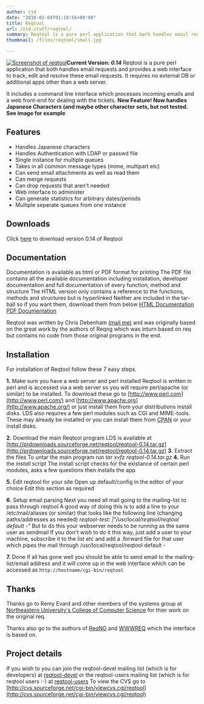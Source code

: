 ```yaml
---
author: cjd
date: "2010-02-04T01:18:56+00:00"
title: Reqtool
url: /old-stuff/reqtool/
summary: Reqtool is a pure perl application that both handles email requests and provides a web interface to track, edit and resolve these email requests. It requires no external DB or additional apps other than a web server.
thumbnail: /files/reqtool/small.jpg

---
```

[![Screenshot of reqtool](/files/reqtool/small.jpg)](/files/reqtool/large.jpg)**Current Version: _0.14_**
Reqtool is a pure perl application that both handles email requests and provides a web interface to track, edit and resolve these email requests. It requires no external DB or additional apps other than a web server.

It includes a command line interface which processes incoming emails and a web front-end for dealing with the tickets.
**New Feature! Now handles Japanese Characters (and maybe other character sets, but not tested. See image for example**

## Features

- Handles Japanese characters
- Handles Authentication with LDAP or passwd file
- Single instance for multiple queues
- Takes in all common message types (mime, multipart etc)
- Can send email attachments as well as read them
- Can merge requests
- Can drop requests that aren't needed
- Web interface to administer
- Can generate statistics for arbitrary dates/periods
- Multiple seperate queues from one instance

## Downloads

Click [here](http://prdownloads.sourceforge.net/reqtool/reqtool-0.14.tar.gz) to download version 0.14 of Reqtool

## Documentation

Documentation is available as html or PDF format for printing
The PDF file contains all the available documentation including installation, developer documentation and full documentation of every function, method and structure
The HTML version only contains a reference to the functions, methods and structures but is hyperlinked
Neither are included in the tar-ball so if you want them, download them from below
[HTML Documentation](/files/reqtool/docs/index.html) [PDF Documentation](/files/reqtool/docs/reqtool.pdf)

Reqtool was written by Chris Debenham [(mail me)](mailto:chris@adebenham.com) and was originally based on the great work by the authors of Reqng which was inturn based on req but contains no code from those original programs in the end.

## Installation

For installation of Reqtool follow these 7 easy steps.

**1.** Make sure you have a web server and perl installed
Reqtool is written in perl and is accessed via a web server so you will require perl/apache (or similar) to be installed.
To download these go to [http://www.perl.com](http://www.perl.com/) and [http://www.apache.org](http://www.apache.org/) or just install them from your distributions install disks.
LDS also requires a few perl modules such as CGI and MIME-tools. These may already be installed or you can install them from [CPAN](http://www.cpan.org/) or your install disks.

**2.** Download the main Reqtool program
LDS is available at [http://prdownloads.sourceforge.net/reqtool/reqtool-0.14.tar.gz](http://prdownloads.sourceforge.net/reqtool/reqtool-0.14.tar.gz) **3.** Extract the files
To untar the main program run _tar xvfz reqtool-0.14.tar.gz_ **4.** Run the _install_ script
The install script checks for the existance of certain perl modules, asks a few questions then installs the app

**5.** Edit reqtool for your site
Open up default/config in the editor of your choice
Edit this section as required

**6.** Setup email parsing
Next you need all mail going to the mailing-list to pass through reqtool
A good way of doing this is to add a line to your /etc/mail/aliases (or similar) that looks like the following line (changing paths/addresses as needed)
_reqtool-test: \|"/usr/local/reqtool/reqtool default -"_
But to do this your webserver needs to be running as the same user as sendmail
If you don't wish to do it this way, just add a user to your machine, subscribe it to the list etc and add a .forward file for that user which pipes the mail through /usr/local/reqtool/reqtool default -

**7.** Done
If all has gone well you should be able to send email to the mailing-list/email address and it will come up in the web interface which can be accessed as ``` http://hostname/cgi-bin/reqtool ```

## Thanks

Thanks go to Remy Evard and other members of the systems group at [Northeastern University's College of Computer Science](http://www.ccs.neu.edu) for thier work on the original req.

Thanks also go to the authors of [ReqNG](http://reqng.sycore.net/reqng) and [WWWREQ](http://www.cs.ucr.edu/~cvarner/wwwreq/) which the interface is based on.

## Project details

If you wish to you can join the reqtool-devel mailing list (which is for developers) at [reqtool-devel](http://lists.sourceforge.net/lists/listinfo/reqtool-devel) or the reqtool-users mailing list (which is for reqtool users :-) at [reqtool-users](http://lists.sourceforge.net/lists/listinfo/reqtool-users)
To view the CVS go to [http://cvs.sourceforge.net/cgi-bin/viewcvs.cgi/reqtool](http://cvs.sourceforge.net/cgi-bin/viewcvs.cgi/reqtool)
